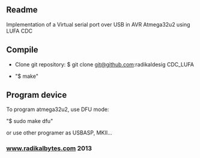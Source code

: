 ## Readme

Implementation of a Virtual serial port over USB in AVR Atmega32u2 using LUFA CDC

## Compile  
- Clone git repository: $ git clone git@github.com:radikaldesig CDC_LUFA

- "$ make"

## Program device

To program atmega32u2, use DFU mode:

"$ sudo make dfu"

or use other programer as USBASP, MKII...

### www.radikalbytes.com 2013


